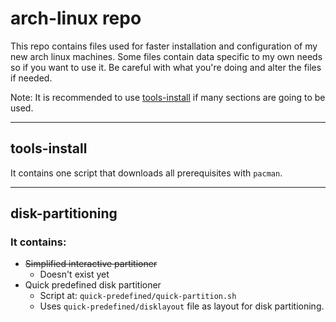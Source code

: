 # arch-linux repo

This repo contains files used for faster installation and configuration of my new arch linux machines.
Some files contain data specific to my own needs so if you want to use it. Be careful with what you're doing and alter the files if needed.

Note: It is recommended to use [tools-install](#tools-install) if many sections are going to be used.

---

## tools-install

It contains one script that downloads all prerequisites with `pacman`.

---

## disk-partitioning

### It contains:

-   ~~Simplified interactive partitioner~~
    -   Doesn't exist yet
-   Quick predefined disk partitioner
    -   Script at: `quick-predefined/quick-partition.sh`
    -   Uses `quick-predefined/disklayout` file as layout for disk partitioning.
